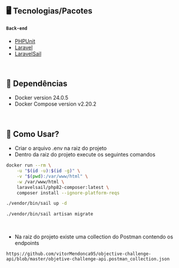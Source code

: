 ## 🖥 Tecnologias/Pacotes

#### `Back-end`

- [PHPUnit](https://github.com/sebastianbergmann/phpunit#phpunit)
- [Laravel](https://laravel.com/docs/10.x)
- [LaravelSail](https://laravel.com/docs/10.x/sail)

<br>

## 📁 Dependências

- Docker version 24.0.5
- Docker Compose version v2.20.2

<br>

## 🎴 Como Usar?
- Criar o arquivo .env na raiz do projeto
- Dentro da raiz do projeto execute os seguintes comandos

```bash
docker run --rm \
    -u "$(id -u):$(id -g)" \
    -v "$(pwd):/var/www/html" \
    -w /var/www/html \
    laravelsail/php82-composer:latest \
    composer install --ignore-platform-reqs
```

```bash
./vendor/bin/sail up -d
```


```bash
./vendor/bin/sail artisan migrate
```

<br>

- Na raiz do projeto existe uma collection do Postman contendo os endpoints

```link
https://github.com/vitorMendonca95/objective-challenge-api/blob/master/objetive-challenge-api.postman_collection.json
```

<br>
